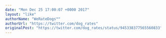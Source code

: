 ```yaml
---
date: "Mon Dec 25 17:00:07 +0000 2017"
layout: "like"
authorName: "WeRateDogs™"
authorUrl: "https://twitter.com/dog_rates"
originalPost: "https://twitter.com/dog_rates/status/945338377565560833"
---
```

